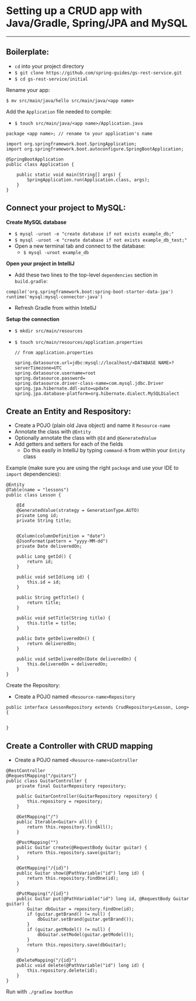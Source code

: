 # Setting up a CRUD app with Java/Gradle, Spring/JPA and MySQL
---
## Boilerplate:

* `cd` into your project directory
* `$ git clone https://github.com/spring-guides/gs-rest-service.git`
* `$ cd gs-rest-service/initial`

Rename your app:
```
$ mv src/main/java/hello src/main/java/<app name>
```
Add the `Application` file needed to compile:
* `$ touch src/main/java/<app name>/Application.java`

```
package <app name>; // rename to your application's name

import org.springframework.boot.SpringApplication;
import org.springframework.boot.autoconfigure.SpringBootApplication;

@SpringBootApplication
public class Application {

    public static void main(String[] args) {
        SpringApplication.run(Application.class, args);
    }
}
```

## Connect your project to MySQL:

**Create MySQL database**

* `$ mysql -uroot -e "create database if not exists example_db;"`
* `$ mysql -uroot -e "create database if not exists example_db_test;"`
* Open a new terminal tab and connect to the database:
  - `$ mysql -uroot example_db`

**Open your project in IntelliJ**
* Add these two lines to the top-level `dependencies` section in `build.gradle`:
```
compile('org.springframework.boot:spring-boot-starter-data-jpa')
runtime('mysql:mysql-connector-java')
```
* Refresh Gradle from within IntelliJ

**Setup the connection**
* `$ mkdir src/main/resources`
* `$ touch src/main/resources/application.properties`

  ```
  // from application.properties

  spring.datasource.url=jdbc:mysql://localhost/<DATABASE NAME>?serverTimezone=UTC
  spring.datasource.username=root
  spring.datasource.password=
  spring.datasource.driver-class-name=com.mysql.jdbc.Driver
  spring.jpa.hibernate.ddl-auto=update
  spring.jpa.database-platform=org.hibernate.dialect.MySQLDialect
  ```

## Create an Entity and Respository:

* Create a POJO (plain old Java object) and name it `Resource-name`
* Annotate the class with `@Entity`
* Optionally annotate the class with `@Id` and `@GeneratedValue`
* Add getters and setters for each of the fields
  - Do this easily in IntelliJ by typing `command-N` from within your `Entity` class

Example (make sure you are using the right `package` and use your IDE to `import` dependencies):
```
@Entity
@Table(name = "lessons")
public class Lesson {

    @Id
    @GeneratedValue(strategy = GenerationType.AUTO)
    private Long id;
    private String title;


    @Column(columnDefinition = "date")
    @JsonFormat(pattern = "yyyy-MM-dd")
    private Date deliveredOn;

    public Long getId() {
        return id;
    }

    public void setId(Long id) {
        this.id = id;
    }

    public String getTitle() {
        return title;
    }

    public void setTitle(String title) {
        this.title = title;
    }

    public Date getDeliveredOn() {
        return deliveredOn;
    }

    public void setDeliveredOn(Date deliveredOn) {
        this.deliveredOn = deliveredOn;
    }
}
```
Create the Repository:
* Create a POJO named `<Resource-name>Repository`

```
public interface LessonRepository extends CrudRepository<Lesson, Long> {


}
```

## Create a Controller with CRUD mapping
* Create a POJO named `<Resource-name>sController`

```
@RestController
@RequestMapping("/guitars")
public class GuitarController {
    private final GuitarRepository repository;

    public GuitarController(GuitarRepository repository) {
        this.repository = repository;
    }

    @GetMapping("/")
    public Iterable<Guitar> all() {
        return this.repository.findAll();
    }

    @PostMapping("")
    public Guitar create(@RequestBody Guitar guitar) {
        return this.repository.save(guitar);
    }

    @GetMapping("/{id}")
    public Guitar show(@PathVariable("id") long id) {
        return this.repository.findOne(id);
    }

    @PutMapping("/{id}")
    public Guitar put(@PathVariable("id") long id, @RequestBody Guitar guitar) {
        Guitar dbGuitar = repository.findOne(id);
        if (guitar.getBrand() != null) {
            dbGuitar.setBrand(guitar.getBrand());
        }
        if (guitar.getModel() != null) {
            dbGuitar.setModel(guitar.getModel());
        }
        return this.repository.save(dbGuitar);
    }

    @DeleteMapping("/{id}")
    public void delete(@PathVariable("id") long id) {
        this.repository.delete(id);
    }
}
```
Run with `./gradlew bootRun`

